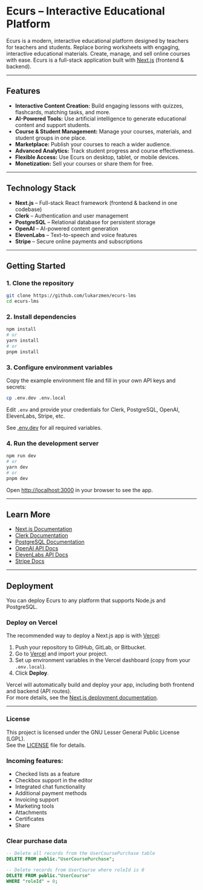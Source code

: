# Ecurs – Interactive Educational Platform

Ecurs is a modern, interactive educational platform designed by teachers for teachers and students. Replace boring worksheets with engaging, interactive educational materials. Create, manage, and sell online courses with ease. Ecurs is a full-stack application built with [Next.js](https://nextjs.org/) (frontend & backend).

---

## Features

- **Interactive Content Creation:** Build engaging lessons with quizzes, flashcards, matching tasks, and more.
- **AI-Powered Tools:** Use artificial intelligence to generate educational content and support students.
- **Course & Student Management:** Manage your courses, materials, and student groups in one place.
- **Marketplace:** Publish your courses to reach a wider audience.
- **Advanced Analytics:** Track student progress and course effectiveness.
- **Flexible Access:** Use Ecurs on desktop, tablet, or mobile devices.
- **Monetization:** Sell your courses or share them for free.

---

## Technology Stack

- **Next.js** – Full-stack React framework (frontend & backend in one codebase)
- **Clerk** – Authentication and user management
- **PostgreSQL** – Relational database for persistent storage
- **OpenAI** – AI-powered content generation
- **ElevenLabs** – Text-to-speech and voice features
- **Stripe** – Secure online payments and subscriptions

---

## Getting Started

### 1. Clone the repository

```bash
git clone https://github.com/lukarzmen/ecurs-lms
cd ecurs-lms
```

### 2. Install dependencies

```bash
npm install
# or
yarn install
# or
pnpm install
```


### 3. Configure environment variables
Copy the example environment file and fill in your own API keys and secrets:

```bash
cp .env.dev .env.local
```

Edit `.env` and provide your credentials for Clerk, PostgreSQL, OpenAI, ElevenLabs, Stripe, etc.

See [.env.dev](./.env.dev) for all required variables.

### 4. Run the development server

```bash
npm run dev
# or
yarn dev
# or
pnpm dev
```

Open [http://localhost:3000](http://localhost:3000) in your browser to see the app.

---

## Learn More

- [Next.js Documentation](https://nextjs.org/docs)
- [Clerk Documentation](https://clerk.com/docs)
- [PostgreSQL Documentation](https://www.postgresql.org/docs/)
- [OpenAI API Docs](https://platform.openai.com/docs/)
- [ElevenLabs API Docs](https://docs.elevenlabs.io/)
- [Stripe Docs](https://stripe.com/docs)

---

## Deployment

You can deploy Ecurs to any platform that supports Node.js and PostgreSQL.

### Deploy on Vercel

The recommended way to deploy a Next.js app is with [Vercel](https://vercel.com/):

1. Push your repository to GitHub, GitLab, or Bitbucket.
2. Go to [Vercel](https://vercel.com/) and import your project.
3. Set up environment variables in the Vercel dashboard (copy from your `.env.local`).
4. Click **Deploy**.

Vercel will automatically build and deploy your app, including both frontend and backend (API routes).  
For more details, see the [Next.js deployment documentation](https://nextjs.org/docs/deployment).

---

### License

This project is licensed under the GNU Lesser General Public License (LGPL).  
See the [LICENSE](./LICENSE) file for details.

### Incoming features:
- Checked lists as a feature
- Checkbox support in the editor
- Integrated chat functionality
- Additional payment methods
- Invoicing support
- Marketing tools
- Attachments
- Certificates
- Share

### Clear purchase data 

```sql
-- Delete all records from the UserCoursePurchase table
DELETE FROM public."UserCoursePurchase";

-- Delete records from UserCourse where roleId is 0
DELETE FROM public."UserCourse"
WHERE "roleId" = 0;
```

